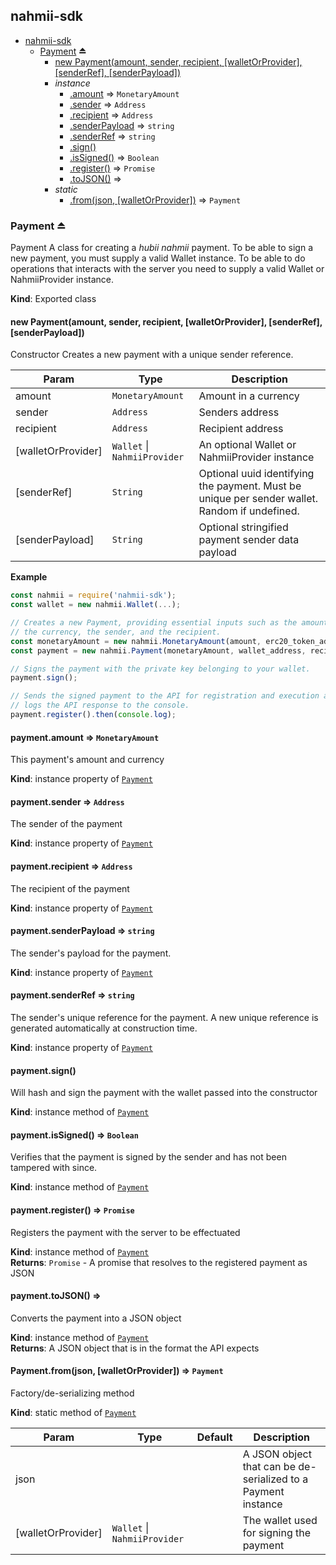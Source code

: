 <a name="module_nahmii-sdk"></a>

## nahmii-sdk

* [nahmii-sdk](#module_nahmii-sdk)
    * [Payment](#exp_module_nahmii-sdk--Payment) ⏏
        * [new Payment(amount, sender, recipient, [walletOrProvider], [senderRef], [senderPayload])](#new_module_nahmii-sdk--Payment_new)
        * _instance_
            * [.amount](#module_nahmii-sdk--Payment+amount) ⇒ <code>MonetaryAmount</code>
            * [.sender](#module_nahmii-sdk--Payment+sender) ⇒ <code>Address</code>
            * [.recipient](#module_nahmii-sdk--Payment+recipient) ⇒ <code>Address</code>
            * [.senderPayload](#module_nahmii-sdk--Payment+senderPayload) ⇒ <code>string</code>
            * [.senderRef](#module_nahmii-sdk--Payment+senderRef) ⇒ <code>string</code>
            * [.sign()](#module_nahmii-sdk--Payment+sign)
            * [.isSigned()](#module_nahmii-sdk--Payment+isSigned) ⇒ <code>Boolean</code>
            * [.register()](#module_nahmii-sdk--Payment+register) ⇒ <code>Promise</code>
            * [.toJSON()](#module_nahmii-sdk--Payment+toJSON) ⇒
        * _static_
            * [.from(json, [walletOrProvider])](#module_nahmii-sdk--Payment.from) ⇒ <code>Payment</code>

<a name="exp_module_nahmii-sdk--Payment"></a>

### Payment ⏏
Payment
A class for creating a _hubii nahmii_ payment.
To be able to sign a new payment, you must supply a valid Wallet instance.
To be able to do operations that interacts with the server you need to
supply a valid Wallet or NahmiiProvider instance.

**Kind**: Exported class  
<a name="new_module_nahmii-sdk--Payment_new"></a>

#### new Payment(amount, sender, recipient, [walletOrProvider], [senderRef], [senderPayload])
Constructor
Creates a new payment with a unique sender reference.


| Param | Type | Description |
| --- | --- | --- |
| amount | <code>MonetaryAmount</code> | Amount in a currency |
| sender | <code>Address</code> | Senders address |
| recipient | <code>Address</code> | Recipient address |
| [walletOrProvider] | <code>Wallet</code> \| <code>NahmiiProvider</code> | An optional Wallet or NahmiiProvider instance |
| [senderRef] | <code>String</code> | Optional uuid identifying the payment. Must be unique per sender wallet. Random if undefined. |
| [senderPayload] | <code>String</code> | Optional stringified payment sender data payload |

**Example**  
```js
const nahmii = require('nahmii-sdk');
const wallet = new nahmii.Wallet(...);

// Creates a new Payment, providing essential inputs such as the amount,
// the currency, the sender, and the recipient.
const monetaryAmount = new nahmii.MonetaryAmount(amount, erc20_token_address);
const payment = new nahmii.Payment(monetaryAmount, wallet_address, recipient_address, wallet);

// Signs the payment with the private key belonging to your wallet.
payment.sign();

// Sends the signed payment to the API for registration and execution and
// logs the API response to the console.
payment.register().then(console.log);
```
<a name="module_nahmii-sdk--Payment+amount"></a>

#### payment.amount ⇒ <code>MonetaryAmount</code>
This payment's amount and currency

**Kind**: instance property of [<code>Payment</code>](#exp_module_nahmii-sdk--Payment)  
<a name="module_nahmii-sdk--Payment+sender"></a>

#### payment.sender ⇒ <code>Address</code>
The sender of the payment

**Kind**: instance property of [<code>Payment</code>](#exp_module_nahmii-sdk--Payment)  
<a name="module_nahmii-sdk--Payment+recipient"></a>

#### payment.recipient ⇒ <code>Address</code>
The recipient of the payment

**Kind**: instance property of [<code>Payment</code>](#exp_module_nahmii-sdk--Payment)  
<a name="module_nahmii-sdk--Payment+senderPayload"></a>

#### payment.senderPayload ⇒ <code>string</code>
The sender's payload for the payment.

**Kind**: instance property of [<code>Payment</code>](#exp_module_nahmii-sdk--Payment)  
<a name="module_nahmii-sdk--Payment+senderRef"></a>

#### payment.senderRef ⇒ <code>string</code>
The sender's unique reference for the payment. A new unique reference is
generated automatically at construction time.

**Kind**: instance property of [<code>Payment</code>](#exp_module_nahmii-sdk--Payment)  
<a name="module_nahmii-sdk--Payment+sign"></a>

#### payment.sign()
Will hash and sign the payment with the wallet passed into the constructor

**Kind**: instance method of [<code>Payment</code>](#exp_module_nahmii-sdk--Payment)  
<a name="module_nahmii-sdk--Payment+isSigned"></a>

#### payment.isSigned() ⇒ <code>Boolean</code>
Verifies that the payment is signed by the sender and has not been
tampered with since.

**Kind**: instance method of [<code>Payment</code>](#exp_module_nahmii-sdk--Payment)  
<a name="module_nahmii-sdk--Payment+register"></a>

#### payment.register() ⇒ <code>Promise</code>
Registers the payment with the server to be effectuated

**Kind**: instance method of [<code>Payment</code>](#exp_module_nahmii-sdk--Payment)  
**Returns**: <code>Promise</code> - A promise that resolves to the registered payment as JSON  
<a name="module_nahmii-sdk--Payment+toJSON"></a>

#### payment.toJSON() ⇒
Converts the payment into a JSON object

**Kind**: instance method of [<code>Payment</code>](#exp_module_nahmii-sdk--Payment)  
**Returns**: A JSON object that is in the format the API expects  
<a name="module_nahmii-sdk--Payment.from"></a>

#### Payment.from(json, [walletOrProvider]) ⇒ <code>Payment</code>
Factory/de-serializing method

**Kind**: static method of [<code>Payment</code>](#exp_module_nahmii-sdk--Payment)  

| Param | Type | Default | Description |
| --- | --- | --- | --- |
| json |  |  | A JSON object that can be de-serialized to a Payment instance |
| [walletOrProvider] | <code>Wallet</code> \| <code>NahmiiProvider</code> | <code></code> | The wallet used for signing the payment |

